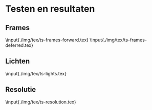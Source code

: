 # Testen en resultaten

## Frames
\input{./img/tex/ts-frames-forward.tex}
\input{./img/tex/ts-frames-deferred.tex}

## Lichten

\input{./img/tex/ts-lights.tex}

## Resolutie

\input{./img/tex/ts-resolution.tex}


